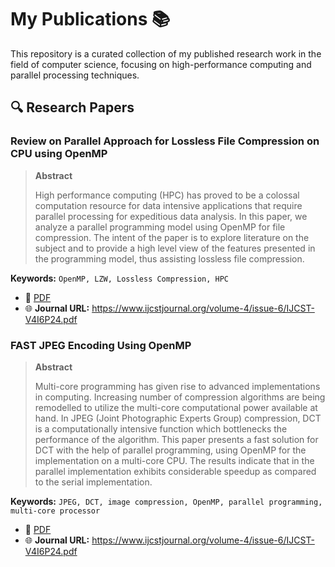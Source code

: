 # My Publications 📚

This repository is a curated collection of my published research work in the field of computer science, focusing on high-performance computing and parallel processing techniques.

## 🔍 Research Papers

### **Review on Parallel Approach for Lossless File Compression on CPU using OpenMP**
> **Abstract**
>
> High performance computing (HPC) has proved to be a colossal computation resource for data intensive applications that
require parallel processing for expeditious data analysis. In this paper, we analyze a parallel programming model using OpenMP
for file compression. The intent of the paper is to explore literature on the subject and to provide a high level view of the
features presented in the programming model, thus assisting lossless file compression.

**Keywords:** `OpenMP, LZW, Lossless Compression, HPC`

- 📄 [PDF](IJCST-V4I6P24.pdf)
- 🌐 **Journal URL:** https://www.ijcstjournal.org/volume-4/issue-6/IJCST-V4I6P24.pdf

### **FAST JPEG Encoding Using OpenMP**
> **Abstract**
> 
> Multi-core programming has given rise to advanced implementations in computing. Increasing number of compression
algorithms are being remodelled to utilize the multi-core computational power available at hand. In JPEG (Joint Photographic
Experts Group) compression, DCT is a computationally intensive function which bottlenecks the performance of the algorithm.
This paper presents a fast solution for DCT with the help of parallel programming, using OpenMP for the implementation on a
multi-core CPU. The results indicate that in the parallel implementation exhibits considerable speedup as compared to the serial
implementation.
>

**Keywords:** `JPEG, DCT, image compression, OpenMP, parallel programming, multi-core processor`

- 📄 [PDF](IJCST-V4I6P24.pdf)
- 🌐 **Journal URL:** https://www.ijcstjournal.org/volume-4/issue-6/IJCST-V4I6P24.pdf
  
